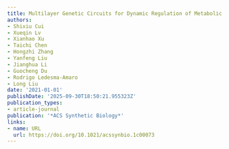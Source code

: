 ```yaml
---
title: Multilayer Genetic Circuits for Dynamic Regulation of Metabolic Pathways
authors:
- Shixiu Cui
- Xueqin Lv
- Xianhao Xu
- Taichi Chen
- Hongzhi Zhang
- Yanfeng Liu
- Jianghua Li
- Guocheng Du
- Rodrigo Ledesma‐Amaro
- Long Liu
date: '2021-01-01'
publishDate: '2025-09-30T18:50:21.955323Z'
publication_types:
- article-journal
publication: '*ACS Synthetic Biology*'
links:
- name: URL
  url: https://doi.org/10.1021/acssynbio.1c00073
---
```

